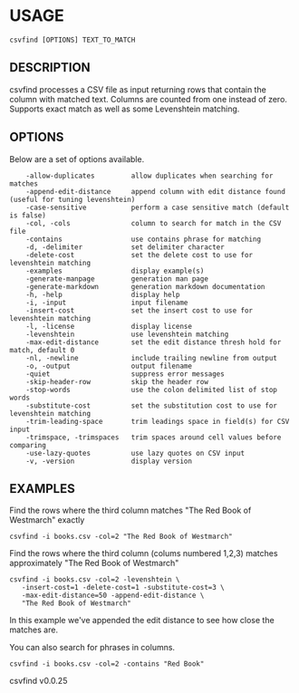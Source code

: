 
# USAGE

	csvfind [OPTIONS] TEXT_TO_MATCH

## DESCRIPTION


csvfind processes a CSV file as input returning rows that contain the column
with matched text. Columns are counted from one instead of zero. Supports 
exact match as well as some Levenshtein matching.


## OPTIONS

Below are a set of options available.

```
    -allow-duplicates         allow duplicates when searching for matches
    -append-edit-distance     append column with edit distance found (useful for tuning levenshtein)
    -case-sensitive           perform a case sensitive match (default is false)
    -col, -cols               column to search for match in the CSV file
    -contains                 use contains phrase for matching
    -d, -delimiter            set delimiter character
    -delete-cost              set the delete cost to use for levenshtein matching
    -examples                 display example(s)
    -generate-manpage         generation man page
    -generate-markdown        generation markdown documentation
    -h, -help                 display help
    -i, -input                input filename
    -insert-cost              set the insert cost to use for levenshtein matching
    -l, -license              display license
    -levenshtein              use levenshtein matching
    -max-edit-distance        set the edit distance thresh hold for match, default 0
    -nl, -newline             include trailing newline from output
    -o, -output               output filename
    -quiet                    suppress error messages
    -skip-header-row          skip the header row
    -stop-words               use the colon delimited list of stop words
    -substitute-cost          set the substitution cost to use for levenshtein matching
    -trim-leading-space       trim leadings space in field(s) for CSV input
    -trimspace, -trimspaces   trim spaces around cell values before comparing
    -use-lazy-quotes          use lazy quotes on CSV input
    -v, -version              display version
```


## EXAMPLES


Find the rows where the third column matches "The Red Book of Westmarch" exactly

    csvfind -i books.csv -col=2 "The Red Book of Westmarch"

Find the rows where the third column (colums numbered 1,2,3) matches approximately 
"The Red Book of Westmarch"

    csvfind -i books.csv -col=2 -levenshtein \
       -insert-cost=1 -delete-cost=1 -substitute-cost=3 \
       -max-edit-distance=50 -append-edit-distance \
       "The Red Book of Westmarch"

In this example we've appended the edit distance to see how close the matches are.

You can also search for phrases in columns.

    csvfind -i books.csv -col=2 -contains "Red Book"


csvfind v0.0.25
